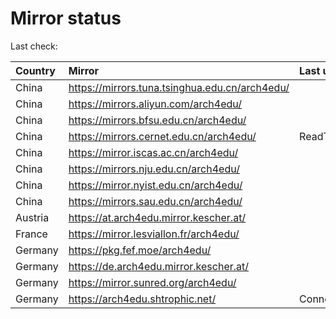 <script src="./time.js"></script>
# Mirror status
Last check: <script type="text/javascript">localize(1755521795.2030244);</script>

|Country|Mirror|Last update|
|:------|:-----|:----------|
|China|https://mirrors.tuna.tsinghua.edu.cn/arch4edu/|<script type="text/javascript">localize(1755499877);</script>|
|China|https://mirrors.aliyun.com/arch4edu/|<script type="text/javascript">localize(1755499877);</script>|
|China|https://mirrors.bfsu.edu.cn/arch4edu/|<script type="text/javascript">localize(1755456242);</script>|
|China|https://mirrors.cernet.edu.cn/arch4edu/|ReadTimeout|
|China|https://mirror.iscas.ac.cn/arch4edu/|<script type="text/javascript">localize(1755499877);</script>|
|China|https://mirrors.nju.edu.cn/arch4edu/|<script type="text/javascript">localize(1755456242);</script>|
|China|https://mirror.nyist.edu.cn/arch4edu/|<script type="text/javascript">localize(1755456242);</script>|
|China|https://mirrors.sau.edu.cn/arch4edu/|<script type="text/javascript">localize(1755369726);</script>|
|Austria|https://at.arch4edu.mirror.kescher.at/|<script type="text/javascript">localize(1755499877);</script>|
|France|https://mirror.lesviallon.fr/arch4edu/|<script type="text/javascript">localize(1755456242);</script>|
|Germany|https://pkg.fef.moe/arch4edu/|<script type="text/javascript">localize(1755499877);</script>|
|Germany|https://de.arch4edu.mirror.kescher.at/|<script type="text/javascript">localize(1755499877);</script>|
|Germany|https://mirror.sunred.org/arch4edu/|<script type="text/javascript">localize(1755499877);</script>|
|Germany|https://arch4edu.shtrophic.net/|ConnectionError|

<script src="./tablefilter/tablefilter.js"></script>
<script src="./table.js"></script>